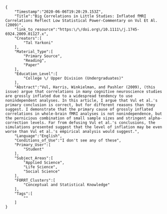 
    {
        "Timestamp":"2020-06-06T19:20:29.153Z",
        "Title":"Big Correlations in Little Studies: Inflated fMRI Correlations Reflect Low Statistical Power-Commentary on Vul Et Al. (2009)",
        "link_to_resource":"https:\/\/doi.org\/10.1111\/j.1745-6924.2009.01127.x",
        "Creators":[
            "Tal Yarkoni"
        ],
        "Material_Type":[
            "Primary Source",
            "Reading",
            "Paper"
        ],
        "Education_Level":[
            "College \/ Upper Division (Undergraduates)"
        ],
        "Abstract":"Vul, Harris, Winkielman, and Pashler (2009), (this issue) argue that correlations in many cognitive neuroscience studies are grossly inflated due to a widespread tendency to use nonindependent analyses. In this article, I argue that Vul et al.'s primary conclusion is correct, but for different reasons than they suggest. I demonstrate that the primary cause of grossly inflated correlations in whole-brain fMRI analyses is not nonindependence, but the pernicious combination of small sample sizes and stringent alpha-correction levels. Far from defusing Vul et al.'s conclusions, the simulations presented suggest that the level of inflation may be even worse than Vul et al.'s empirical analysis would suggest.",
        "Language":"English",
        "Conditions_of_Use":"I don't see any of these",
        "Primary_User":[
            "Student"
        ],
        "Subject_Areas":[
            "Applied Science",
            "Life Science",
            "Social Science"
        ],
        "FORRT_Clusters":[
            "Conceptual and Statistical Knowledge"
        ],
        "Tags":[
            ""
        ]
    }
